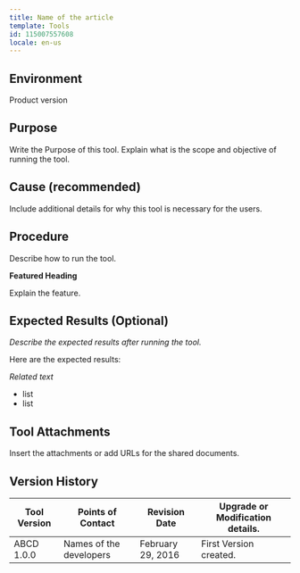 ```yaml
---
title: Name of the article
template: Tools
id: 115007557608
locale: en-us
---
```


## Environment

Product version

## Purpose

Write the Purpose of this tool.
Explain what is the scope and objective of running the tool.

## Cause (recommended)

Include additional details for why this tool is necessary for the users.

## Procedure

Describe how to run the tool.

**Featured Heading**

Explain the feature.

## Expected Results (Optional)

*Describe the expected results after running the tool.*

Here are the expected results:

*Related text*

*	list
*	list

## Tool Attachments

Insert the attachments or add URLs for the shared documents.
 
## Version History

Tool Version |	Points of Contact	| Revision Date |	Upgrade or Modification details.
-------------|-------------------|---------------|---------------------------------
ABCD 1.0.0 |	Names of the developers	| February 29, 2016	| First Version created.
